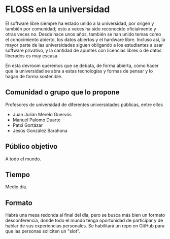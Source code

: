 # FLOSS en la universidad

El software libre siempre ha estado unido a la universidad, por origen
y también por comunidad; esto a veces ha sido reconocido oficialmente
y otras veces no. Desde hace unos años, también se han unido temas
como el conocimiento abierto, los datos abiertos y el hardware
libre. Incluso así, la mayor parte de las universidades siguen
obligando a los estudiantes a usar software privativo, y la cantidad
de apuntes con licencias libres o de datos liberados es muy escasa.

En esta devroom queremos que se debata, de forma abierta, cómo hacer
que la universidad se abra a estas tecnologías y formas de pensar y lo
hagan de forma sostenible.

## Comunidad o grupo que lo propone

Profesores de universidad de diferentes universidades públicas, entre
ellos

* Juan Julián Merelo Guervós
* Manuel Palomo Duarte
* Patxi Gortázar
* Jesús González Barahona

## Público objetivo

A todo el mundo.

## Tiempo

Medio día.

## Formato

Habrá una mesa redonda al final del día, pero se busca más bien un
formato desconferencia, donde todo el mundo tenga oportunidad de
participar y de hablar de sus experiencias personales. Se habilitará
un repo en GitHub para que las personas soliciten un "slot".
